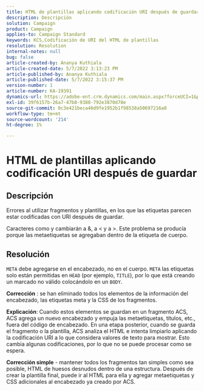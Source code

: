 ```yaml
---
title: HTML de plantillas aplicando codificación URI después de guardar
description: Descripción
solution: Campaign
product: Campaign
applies-to: Campaign Standard
keywords: KCS,Codificación de URI del HTML de plantillas
resolution: Resolution
internal-notes: null
bug: false
article-created-by: Ananya Kuthiala
article-created-date: 5/7/2022 3:13:23 PM
article-published-by: Ananya Kuthiala
article-published-date: 5/7/2022 3:15:37 PM
version-number: 1
article-number: KA-19391
dynamics-url: https://adobe-ent.crm.dynamics.com/main.aspx?forceUCI=1&pagetype=entityrecord&etn=knowledgearticle&id=1e20da38-18ce-ec11-a7b5-0022480a8e40
exl-id: 39f6157b-26a7-47b8-9388-792e3870d78e
source-git-commit: 0c3e421beca46d9fe1952b1f98538a50697216a0
workflow-type: tm+mt
source-wordcount: '214'
ht-degree: 1%

---
```


# HTML de plantillas aplicando codificación URI después de guardar

## Descripción


Errores al utilizar fragmentos y plantillas, en los que las etiquetas parecen estar codificadas con URI después de guardar.

Caracteres como y cambiarán a &amp;, a &lt; y a >. Este problema se producía porque las metaetiquetas se agregaban dentro de la etiqueta de cuerpo.


## Resolución


`META` debe agregarse en el encabezado, no en el cuerpo. `META` las etiquetas solo están permitidas en `HEAD` (por ejemplo, `TITLE`), por lo que está creando un marcado no válido colocándolo en un `BODY`.



<b>Corrección</b> : se han eliminado todos los elementos de la información del encabezado, las etiquetas meta y la CSS de los fragmentos.

<b>Explicación</b>: Cuando estos elementos se guardan en un fragmento ACS, ACS agrega un nuevo encabezado y empuja las metaetiquetas, títulos, etc., fuera del código de encabezado. En una etapa posterior, cuando se guarda el fragmento o la plantilla, ACS analiza el HTML e intenta limpiarlo aplicando la codificación URI a lo que considera valores de texto para mostrar. Esto cambia algunas codificaciones, por lo que no se puede procesar como se espera.

<b>Corrección simple</b> - mantener todos los fragmentos tan simples como sea posible, HTML de huesos desnudos dentro de una estructura. Después de crear la plantilla final, puede ir al HTML para ella y agregar metaetiquetas y CSS adicionales al encabezado ya creado por ACS.
